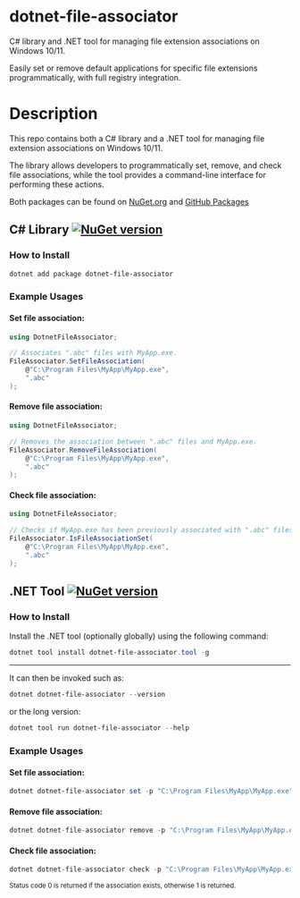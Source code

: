 # dotnet-file-associator 

C# library and .NET tool for managing file extension associations on Windows 10/11.

Easily set or remove default applications for specific file extensions programmatically, with full registry integration.

# Description

This repo contains both a C# library and a .NET tool for managing file extension associations on Windows 10/11. 

The library allows developers to programmatically set, remove, and check file associations, while the tool provides a command-line interface for performing these actions.

Both packages can be found on [NuGet.org](https://www.nuget.org/profiles/mukunku) and [GitHub Packages](https://github.com/mukunku?tab=packages&repo_name=dotnet-file-associator)

## C# Library [![NuGet version](https://badge.fury.io/nu/dotnet-file-associator.svg?icon=si%3Anuget)](https://www.nuget.org/packages/dotnet-file-associator)

### How to Install

```powershell
dotnet add package dotnet-file-associator
```

### Example Usages

#### Set file association:

```csharp
using DotnetFileAssociator;

// Associates ".abc" files with MyApp.exe.
FileAssociator.SetFileAssociation(
    @"C:\Program Files\MyApp\MyApp.exe",
    ".abc"
);
```

#### Remove file association:

```csharp
using DotnetFileAssociator;

// Removes the association between ".abc" files and MyApp.exe.
FileAssociator.RemoveFileAssociation(
    @"C:\Program Files\MyApp\MyApp.exe",
    ".abc"
);
```

#### Check file association:
```csharp
using DotnetFileAssociator;

// Checks if MyApp.exe has been previously associated with ".abc" files.
FileAssociator.IsFileAssociationSet(
    @"C:\Program Files\MyApp\MyApp.exe",
    ".abc"
);
```

## .NET Tool [![NuGet version](https://badge.fury.io/nu/dotnet-file-associator.tool.svg?icon=si%3Anuget)](https://www.nuget.org/packages/dotnet-file-associator.tool)

### How to Install

Install the .NET tool (optionally globally) using the following command:
```powershell
dotnet tool install dotnet-file-associator.tool -g
```
<hr>

It can then be invoked such as:
```powershell
dotnet dotnet-file-associator --version
```
or the long version:
```powershell
dotnet tool run dotnet-file-associator --help
```

### Example Usages

#### Set file association:
```powershell
dotnet dotnet-file-associator set -p "C:\Program Files\MyApp\MyApp.exe" -e ".abc"
```

#### Remove file association:
```csharp
dotnet dotnet-file-associator remove -p "C:\Program Files\MyApp\MyApp.exe" -e ".abc"
```

#### Check file association:

```csharp
dotnet dotnet-file-associator check -p "C:\Program Files\MyApp\MyApp.exe" -e ".abc"
```
<sub>Status code 0 is returned if the association exists, otherwise 1 is returned.</sub>